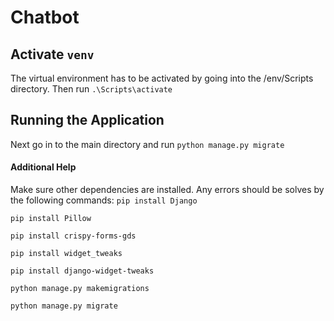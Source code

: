 # Chatbot

## Activate `venv`
The virtual environment has to be activated by going into the /env/Scripts directory. Then run
`.\Scripts\activate`

## Running the Application
Next go in to the main directory and run 
`python manage.py migrate`

#### Additional Help
Make sure other dependencies are installed. Any errors should be solves by the following commands:
`pip install Django`

`pip install Pillow`

`pip install crispy-forms-gds`

`pip install widget_tweaks`

`pip install django-widget-tweaks`

`python manage.py makemigrations`

`python manage.py migrate`
